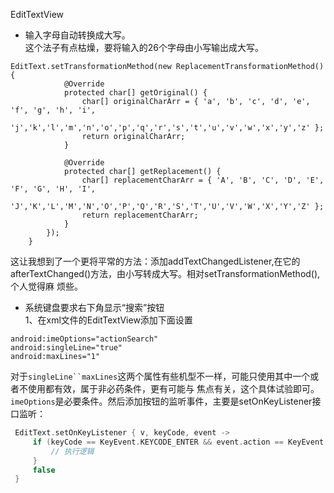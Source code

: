EditTextView


* 输入字母自动转换成大写。   
这个法子有点枯燥，要将输入的26个字母由小写输出成大写。 
```
EditText.setTransformationMethod(new ReplacementTransformationMethod() {
            @Override
            protected char[] getOriginal() {
                char[] originalCharArr = { 'a', 'b', 'c', 'd', 'e', 'f', 'g', 'h', 'i', 
                'j','k','l','m','n','o','p','q','r','s','t','u','v','w','x','y','z' };
                return originalCharArr;
            }
 
            @Override
            protected char[] getReplacement() {
                char[] replacementCharArr = { 'A', 'B', 'C', 'D', 'E', 'F', 'G', 'H', 'I', 
                'J','K','L','M','N','O','P','Q','R','S','T','U','V','W','X','Y','Z' };
                return replacementCharArr;
            }
        });
    }
```
这让我想到了一个更将平常的方法：添加addTextChangedListener,在它的afterTextChanged()方法，由小写转成大写。相对setTransformationMethod(),个人觉得麻
烦些。

* 系统键盘要求右下角显示“搜索”按钮  
1、在xml文件的EditTextView添加下面设置
```
android:imeOptions="actionSearch"
android:singleLine="true"
android:maxLines="1"
```
对于`singleLine``maxLines`这两个属性有些机型不一样，可能只使用其中一个或者不使用都有效，属于非必药条件，更有可能与
焦点有关，这个具体试验即可。`imeOptions`是必要条件。然后添加按钮的监听事件，主要是setOnKeyListener接口监听：
```kotlin
 EditText.setOnKeyListener { v, keyCode, event ->
     if (keyCode == KeyEvent.KEYCODE_ENTER && event.action == KeyEvent.ACTION_DOWN) {
         // 执行逻辑
     }
     false
 }
```
